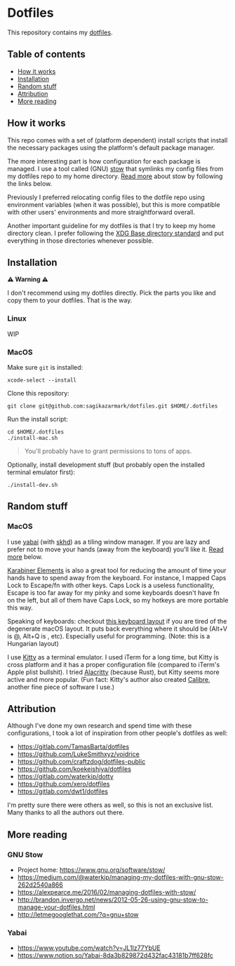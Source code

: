 # Dotfiles

This repository contains my [dotfiles](https://wiki.archlinux.org/index.php/Dotfiles).


## Table of contents

- [How it works](#how-it-works)
- [Installation](#installation)
- [Random stuff](#random-stuff)
- [Attribution](#attribution)
- [More reading](#more-reading)


## How it works

This repo comes with a set of (platform dependent) install scripts that install the necessary packages using the platform's default package manager.

The more interesting part is how configuration for each package is managed. I use a tool called (GNU) [stow](https://www.gnu.org/software/stow/) that symlinks my config files from my dotfiles repo to my home directory. [Read more](#gnu-stow) about stow by following the links below.

Previously I preferred relocating config files to the dotfile repo using environment variables (when it was possible), but this is more compatible with other users' environments and more straightforward overall.

Another important guideline for my dotfiles is that I try to keep my home directory clean. I prefer following the [XDG Base directory standard](https://wiki.archlinux.org/index.php/XDG_Base_Directory) and put everything in those directories whenever possible.


## Installation

**⚠️ Warning ⚠️**

I don't recommend using my dotfiles directly. Pick the parts you like and copy them to your dotfiles. That is the way.

### Linux

WIP

### MacOS

Make sure `git` is installed:

```shell
xcode-select --install
```

Clone this repository:

```shell
git clone git@github.com:sagikazarmark/dotfiles.git $HOME/.dotfiles
```

Run the install script:

```shell
cd $HOME/.dotfiles
./install-mac.sh
```

> You'll probably have to grant permissions to tons of apps.

Optionally, install development stuff (but probably open the installed terminal emulator first):

```shell
./install-dev.sh
```


## Random stuff

### MacOS

I use [yabai](https://github.com/koekeishiya/yabai) (with [skhd](https://github.com/koekeishiya/skhd)) as a tiling window manager. If you are lazy and prefer not to move your hands (away from the keyboard) you'll like it. [Read more](#yabai) below.

[Karabiner Elements](https://karabiner-elements.pqrs.org/) is also a great tool for reducing the amount of time your hands have to spend away from the keyboard. For instance, I mapped Caps Lock to Escape/fn with other keys. Caps Lock is a useless functionality, Escape is too far away for my pinky and some keyboards doesn't have fn on the left, but all of them have Caps Lock, so my hotkeys are more portable this way.

Speaking of keyboards: checkout [this keyboard layout](https://github.com/zaki/mac-hun-keyboard) if you are tired of the degenerate macOS layout. It puts back everything where it should be (Alt+V is @, Alt+Q is \, etc). Especially useful for programming. (Note: this is a Hungarian layout)

I use [Kitty](https://sw.kovidgoyal.net/kitty) as a terminal emulator. I used iTerm for a long time, but Kitty is cross platform and it has a proper configuration file (compared to iTerm's Apple plist bullshit). I tried [Alacritty](https://github.com/alacritty/alacritty) (because Rust), but Kitty seems more active and more popular. (Fun fact: Kitty's author also created [Calibre](https://calibre-ebook.com/), another fine piece of software I use.)


## Attribution

Although I've done my own research and spend time with these configurations,
I took a lot of inspiration from other people's dotfiles as well:

- https://gitlab.com/TamasBarta/dotfiles
- https://github.com/LukeSmithxyz/voidrice
- https://github.com/craftzdog/dotfiles-public
- https://github.com/koekeishiya/dotfiles
- https://gitlab.com/waterkip/dotty
- https://github.com/xero/dotfiles
- https://gitlab.com/dwt1/dotfiles

I'm pretty sure there were others as well, so this is not an exclusive list. Many thanks to all the authors out there.


## More reading

### GNU Stow

- Project home: https://www.gnu.org/software/stow/
- https://medium.com/@waterkip/managing-my-dotfiles-with-gnu-stow-262d2540a866
- https://alexpearce.me/2016/02/managing-dotfiles-with-stow/
- http://brandon.invergo.net/news/2012-05-26-using-gnu-stow-to-manage-your-dotfiles.html
- http://letmegooglethat.com/?q=gnu+stow

### Yabai

- https://www.youtube.com/watch?v=JL1lz77YbUE
- https://www.notion.so/Yabai-8da3b829872d432fac43181b7ff628fc
